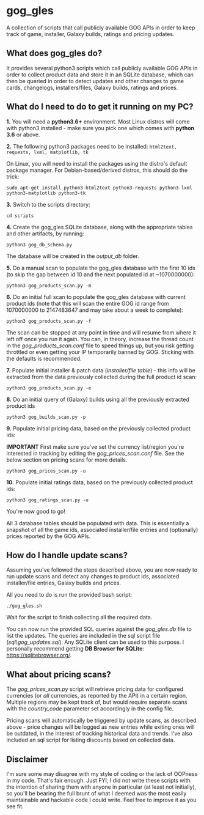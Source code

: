 # gog_gles
A collection of scripts that call publicly available GOG APIs in order to keep track of game, installer, Galaxy builds, ratings and pricing updates.

## What does gog_gles do?

It provides several python3 scripts which call publicly available GOG APIs in order to collect product data and store it in an SQLite database, which can then be queried in order to detect updates and other changes to game cards, changelogs, installers/files, Galaxy builds, ratings and prices.

## What do I need to do to get it running on my PC?

**1.** You will need a **python3.6+** environment. Most Linux distros will come with python3 installed - make sure you pick one which comes with **python 3.6** or above.

**2.** The following python3 packages need to be installed: `html2text, requests, lxml, matplotlib, tk`

On Linux, you will need to install the packages using the distro's default package manager. For Debian-based/derived distros, this should do the trick:
```
sudo apt-get install python3-html2text python3-requests python3-lxml python3-matplotlib python3-tk
```

**3.** Switch to the scripts directory:
```
cd scripts
```

**4.** Create the gog_gles SQLite database, along with the appropriate tables and other artifacts, by running:
```
python3 gog_db_schema.py
```

The database will be created in the *output_db* folder.

**5.** Do a manual scan to populate the gog_gles database with the first 10 ids (to skip the gap between id 10 and the next populated id at ~1070000000):
```
python3 gog_products_scan.py -m
```

**6.** Do an initial full scan to populate the gog_gles database with current product ids (note that this will scan the entire GOG id range from 1070000000 to 2147483647 and may take about a week to complete):
```
python3 gog_products_scan.py -f
```

The scan can be stopped at any point in time and will resume from where it left off once you run it again. You can, in theory, increase the thread count in the *gog_products_scan.conf* file to speed things up, but you risk getting throttled or even getting your IP temporarily banned by GOG. Sticking with the defaults is recommended.


**7.** Populate initial installer & patch data (*installer/file table*) - this info will be extracted from the data previously collected during the full product id scan:
```
python3 gog_products_scan.py -e
```

**8.** Do an initial query of (Galaxy) builds using all the previously extracted product ids
```
python3 gog_builds_scan.py -p
```

**9.** Populate initial pricing data, based on the previously collected product ids:

**IMPORTANT** First make sure you've set the currency list/region you're interested in tracking by editing the *gog_prices_scan.conf* file. See the below section on pricing scans for more details.
```
python3 gog_prices_scan.py -u
```

**10.** Populate initial ratings data, based on the previously collected product ids:

```
python3 gog_ratings_scan.py -u
```

You're now good to go!

All 3 database tables should be populated with data. This is essentially a snapshot of all the game ids, associated installer/file entries and (optionally) prices reported by the GOG APIs.

## How do I handle update scans?

Assuming you've followed the steps described above, you are now ready to run update scans and detect any changes to product ids, associated installer/file entries, Galaxy builds and prices.

All you need to do is run the provided bash script:
```
./gog_gles.sh
```

Wait for the script to finish collecting all the required data.

You can now run the provided SQL queries against the *gog_gles.db* file to list the updates. The queries are included in the sql script file (*sql\gog_updates.sql*). Any SQLite client can be used to this purpose. I personally recommend getting **DB Browser for SQLite**: https://sqlitebrowser.org/.

## What about pricing scans?

The *gog_prices_scan.py* script will retrieve pricing data for configured currencies (or *all* currencies, as reported by the API) in a certain region. Multiple regions may be kept track of, but would require separate scans with the *country_code* parameter set accordingly in the config file.

Pricing scans will automatically be triggered by update scans, as described above - price changes will be logged as new entries while exiting ones will be outdated, in the interest of tracking historical data and trends. I've also included an sql script for listing discounts based on collected data.

## Disclaimer

I'm sure some may disagree with my style of coding or the lack of OOPness in my code. That's fair enough. Just FYI, I did not write these scripts with the intention of sharing them with anyone in particular (at least not initially), so you'll be bearing the full brunt of what I deemed was the most easily maintainable and hackable code I could write. Feel free to improve it as you see fit.

